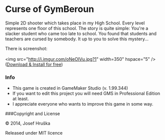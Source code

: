 # Curse of GymBeroun

Simple 2D shooter which takes place in my High School. Every level represents one floor of this school. The story is quite simple: You're a slacker student who came too late to school. You found that students and teachers are cursed by somebody. It up to you to solve this mystery...

There is screenshot:
<br />
<br />
<img src="http://i.imgur.com/oNeOIVu.jpg?1" width=350" hspace="5" />
<br />
([Download & Install for free](https://drive.google.com/open?id=0B1sVDp9Im8bgflJRQl95bV9kclZ3NlF1QjRVbE45Y3JCelNycUNVelF0SGNTRllnLVA1eTg&authuser=0))

### Info

* This game is created in GameMaker Studio (v. 1.99.344)
* If you want to edit this project you will need GMS in Professional Edition at least.
* I appreciate everyone who wants to improve this game in some way.

###Copyright and License

© 2014, Josef Hruška

Released under MIT licence
